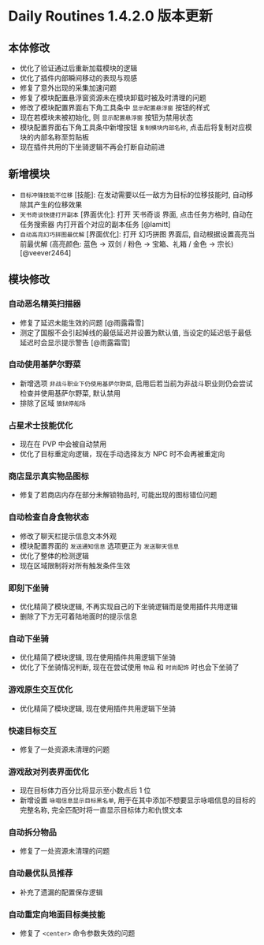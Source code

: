 # Daily Routines 1.4.2.0 版本更新

## 本体修改
- 优化了验证通过后重新加载模块的逻辑
- 优化了插件内部瞬间移动的表现与观感
- 修复了意外出现的采集加速问题
- 修复了模块配置悬浮窗资源未在模块卸载时被及时清理的问题
- 修改了模块配置界面右下角工具条中 `显示配置悬浮窗` 按钮的样式
- 现在若模块未被初始化, 则 `显示配置悬浮窗` 按钮为禁用状态
- 模块配置界面右下角工具条中新增按钮 `复制模块内部名称`, 点击后将复制对应模块的内部名称至剪贴板
- 现在插件共用的下坐骑逻辑不再会打断自动前进

## 新增模块
- `目标冲锋技能不位移` [技能]: 在发动需要以任一敌方为目标的位移技能时, 自动移除其产生的位移效果
- `天书奇谈快捷打开副本` [界面优化]: 打开 天书奇谈 界面, 点击任务方格时, 自动在 任务搜索器 内打开首个对应的副本任务 [@lamitt]
- `自动高亮幻巧拼图最优解` [界面优化]: 打开 幻巧拼图 界面后, 自动根据设置高亮当前最优解 (高亮颜色: 蓝色 → 双剑 / 粉色 → 宝箱、礼箱 / 金色 → 宗长) [@veever2464]

## 模块修改
### 自动恶名精英扫描器
- 修复了延迟未能生效的问题 [@雨露霜雪]
- 测定了国服不会引起掉线的最低延迟并设置为默认值, 当设定的延迟低于最低延迟时会显示提示警告 [@雨露霜雪]
### 自动使用基萨尔野菜
- 新增选项 `非战斗职业下仍使用基萨尔野菜`, 启用后若当前为非战斗职业则仍会尝试检查并使用基萨尔野菜, 默认禁用
- 排除了区域 `狼狱停船场`
### 占星术士技能优化
- 现在在 PVP 中会被自动禁用
- 优化了目标重定向逻辑，现在手动选择友方 NPC 时不会再被重定向
### 商店显示真实物品图标
- 修复了若商店内存在部分未解锁物品时, 可能出现的图标错位问题
### 自动检查自身食物状态
- 修改了聊天栏提示信息文本外观
- 模块配置界面的 `发送通知信息` 选项更正为 `发送聊天信息`
- 优化了整体的检测逻辑
- 现在区域限制将对所有触发条件生效
### 即刻下坐骑
- 优化精简了模块逻辑, 不再实现自己的下坐骑逻辑而是使用插件共用逻辑
- 删除了下方无可着陆地面时的提示信息
### 自动下坐骑
- 优化精简了模块逻辑, 现在使用插件共用逻辑下坐骑
- 优化了下坐骑情况判断, 现在在尝试使用 `物品` 和 `时尚配饰` 时也会下坐骑了
### 游戏原生交互优化
- 优化精简了模块逻辑, 现在使用插件共用逻辑下坐骑
### 快速目标交互
- 修复了一处资源未清理的问题
### 游戏敌对列表界面优化
- 现在目标体力百分比将显示至小数点后 1 位
- 新增设置 `咏唱信息显示目标黑名单`, 用于在其中添加不想要显示咏唱信息的目标的完整名称, 完全匹配时将一直显示目标体力和仇恨文本
### 自动拆分物品
- 修复了一处资源未清理的问题
### 自动最优队员推荐
- 补充了遗漏的配置保存逻辑
### 自动重定向地面目标类技能
- 修复了 `<center>` 命令参数失效的问题